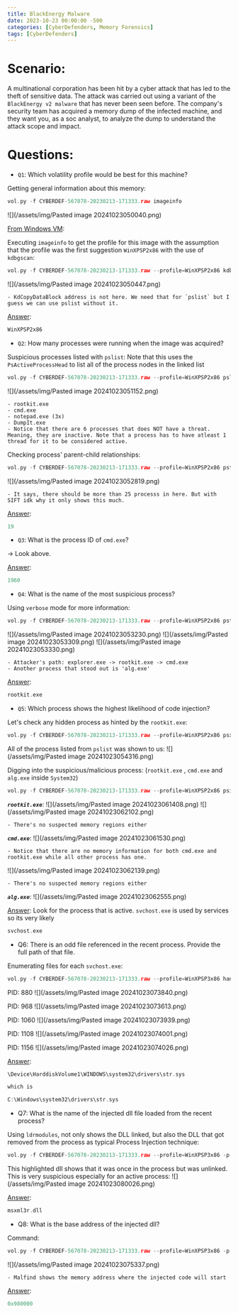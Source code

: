 ```yaml
---
title: BlackEnergy Malware
date: 2023-10-23 00:00:00 -500
categories: [CyberDefenders, Memory Forensics]
tags: [CyberDefenders]
---
```



# Scenario:

A multinational corporation has been hit by a cyber attack that has led to the theft of sensitive data. The attack was carried out using a variant of the `BlackEnergy v2 malware` that has never been seen before. The company's security team has acquired a memory dump of the infected machine, and they want you, as a soc analyst, to analyze the dump to understand the attack scope and impact.

# Questions:

- `Q1`: Which volatility profile would be best for this machine?

Getting general information about this memory:
```c
vol.py -f CYBERDEF-567078-20230213-171333.raw imageinfo
```

![](/assets/img/Pasted image 20241023050040.png)

<u>From Windows VM</u>:


Executing `imageinfo` to get the profile for this image with the assumption that the profile was the first suggestion `WinXPSP2x86` with the use of `kdbgscan`:
```c
vol.py -f CYBERDEF-567078-20230213-171333.raw --profile=WinXPSP2x86 kdbgscan
```

![](/assets/img/Pasted image 20241023050447.png)

	- KdCopyDataBlock address is not here. We need that for `pslist` but I guess we can use pslist without it.

<u>Answer</u>:
```c
WinXPSP2x86
```



- `Q2`: How many processes were running when the image was acquired?

Suspicious processes listed with `pslist`: Note that this uses the `PsActiveProcessHead` to list all of the process nodes in the linked list
```c
vol.py -f CYBERDEF-567078-20230213-171333.raw --profile=WinXPSP2x86 pslist
```

![](/assets/img/Pasted image 20241023051152.png)

	- rootkit.exe
	- cmd.exe
	- notepad.exe (3x)
	- DumpIt.exe
	- Notice that there are 6 processes that does NOT have a threat. Meaning, they are inactive. Note that a process has to have atleast 1 thread for it to be considered active.


Checking process' parent-child relationships:
```c
vol.py -f CYBERDEF-567078-20230213-171333.raw --profile=WinXPSP2x86 pstree
```

![](/assets/img/Pasted image 20241023052819.png)

	- It says, there should be more than 25 processs in here. But with SIFT idk why it only shows this much.


<u>Answer</u>:
```c
19
```


- `Q3`: What is the process ID of `cmd.exe`?

-> Look above.

<u>Answer</u>:
```c
1960
```


- `Q4`: What is the name of the most suspicious process?

Using `verbose` mode for more information:
```c
vol.py -f CYBERDEF-567078-20230213-171333.raw --profile=WinXPSP2x86 pstree -v
```

![](/assets/img/Pasted image 20241023053230.png)
![](/assets/img/Pasted image 20241023053309.png)
![](/assets/img/Pasted image 20241023053330.png)

	- Attacker's path: explorer.exe -> rootkit.exe -> cmd.exe
	- Another process that stood out is 'alg.exe'


<u>Answer</u>:
```c
rootkit.exe
```


- `Q5`: Which process shows the highest likelihood of code injection?

Let's check any hidden process as hinted by the `rootkit.exe`:
```c
vol.py -f CYBERDEF-567078-20230213-171333.raw --profile=WinXPSP2x86 psxiew -v
```

All of the process listed from `pslist` was shown to us:
![](/assets/img/Pasted image 20241023054316.png)


Digging into the suspicious/malicious process: (`rootkit.exe` , `cmd.exe` and `alg.exe` inside `System32`)
```c
vol.py -f CYBERDEF-567078-20230213-171333.raw --profile=WinXPSP2x86 psinfo
```

***`rootkit.exe`***:
![](/assets/img/Pasted image 20241023061408.png)
![](/assets/img/Pasted image 20241023062102.png)

	- There's no suspected memory regions either


***`cmd.exe`***:
![](/assets/img/Pasted image 20241023061530.png)

	- Notice that there are no memory information for both cmd.exe and rootkit.exe while all other process has one.

![](/assets/img/Pasted image 20241023062139.png)

	- There's no suspected memory regions either


***`alg.exe`***:
![](/assets/img/Pasted image 20241023062555.png)


<u>Answer</u>: Look for the process that is active. `svchost.exe` is used by services so its very likely
```c
svchost.exe
```


- Q6: There is an odd file referenced in the recent process. Provide the full path of that file.

Enumerating files for each `svchost.exe`:

```c
vol.py -f CYBERDEF-567078-20230213-171333.raw --profile=WinXPSP3x86 handles -p 968 -t file
```

PID: 880
![](/assets/img/Pasted image 20241023073840.png)

PID: 968
![](/assets/img/Pasted image 20241023073613.png)


PID: 1060
![](/assets/img/Pasted image 20241023073939.png)

PID: 1108
![](/assets/img/Pasted image 20241023074001.png)

PID: 1156
![](/assets/img/Pasted image 20241023074026.png)


<u>Answer</u>:
```c
\Device\HarddiskVolume1\WINDOWS\system32\drivers\str.sys

which is

C:\Windows\system32\drivers\str.sys
```


- Q7: What is the name of the injected dll file loaded from the recent process?


Using `ldrmodules`, not only shows the DLL linked, but also the DLL that got removed from the process as typical Process Injection technique:
```c
vol.py -f CYBERDEF-567078-20230213-171333.raw --profile=WinXPSP3x86 -p 880 ldrmodules
```

This highlighted dll shows that it was once in the process but was unlinked. This is very suspicious especially for an active process:
![](/assets/img/Pasted image 20241023080026.png)

<u>Answer</u>:
```c
msxml3r.dll
```


- Q8: What is the base address of the injected dll?

Command:
```c
vol.py -f CYBERDEF-567078-20230213-171333.raw --profile=WinXPSP3x86 -p 880 malfind
```

![](/assets/img/Pasted image 20241023075337.png)

	- Malfind shows the memory address where the injected code will start


<u>Answer</u>:
```c
0x980000
```


